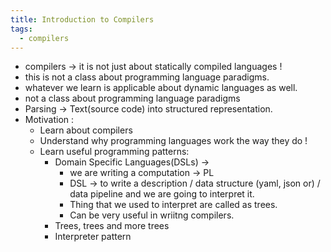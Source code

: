 ```yaml
---
title: Introduction to Compilers
tags:
  - compilers
---
```

- compilers -> it is not just about statically compiled languages !
- this is not a class about programming language paradigms.
- whatever we learn is applicable about dynamic languages as well.
- not a class about programming language paradigms
- Parsing -> Text(source code) into structured representation.
- Motivation :
	- Learn about compilers
	- Understand why programming languages work the way they do !
	- Learn useful programming patterns:
		- Domain Specific Languages(DSLs) -> 
			- we are writing a computation -> PL
			- DSL -> to write a description / data structure (yaml, json or) / data pipeline and we are going to interpret it.
			- Thing that we used to interpret are called as trees.
			- Can be very useful in wriitng compilers.
		- Trees, trees and more trees
		- Interpreter pattern
	